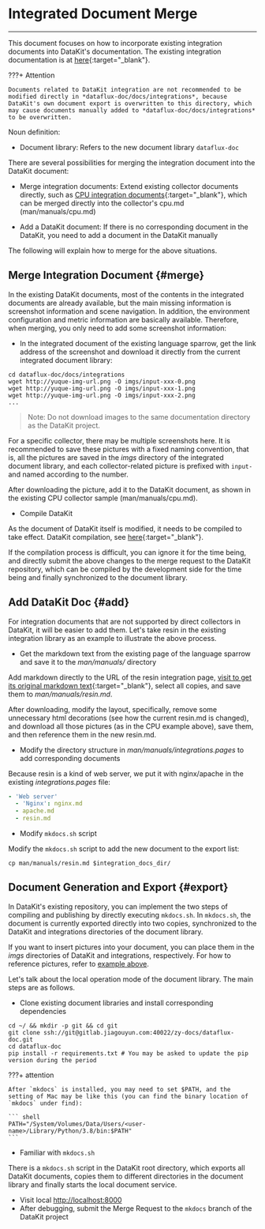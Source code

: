 # Integrated Document Merge
---

This document focuses on how to incorporate existing integration documents into DataKit's documentation. The existing integration documentation is at [here](https://www.yuque.com/dataflux/integrations){:target="_blank"}.
<!-- markdownlint-disable MD046 -->
???+ Attention

    Documents related to DataKit integration are not recommended to be modified directly in *dataflux-doc/docs/integrations*, because DataKit's own document export is overwritten to this directory, which may cause documents manually added to *dataflux-doc/docs/integrations* to be overwritten.
<!-- markdownlint-enable -->
Noun definition:

- Document library: Refers to the new document library `dataflux-doc`

There are several possibilities for merging the integration document into the DataKit document:

- Merge integration documents: Extend existing collector documents directly, such as [CPU integration documents](https://www.yuque.com/dataflux/integrations/fyiw75){:target="_blank"}, which can be merged directly into the collector's cpu.md (man/manuals/cpu.md)

- Add a DataKit document: If there is no corresponding document in the DataKit, you need to add a document in the DataKit manually

The following will explain how to merge for the above situations.

## Merge Integration Document {#merge}

In the existing DataKit documents, most of the contents in the integrated documents are already available, but the main missing information is screenshot information and scene navigation. In addition, the environment configuration and metric information are basically available. Therefore, when merging, you only need to add some screenshot information:

- In the integrated document of the existing language sparrow, get the link address of the screenshot and download it directly from the current integrated document library:

```shell
cd dataflux-doc/docs/integrations
wget http://yuque-img-url.png -O imgs/input-xxx-0.png
wget http://yuque-img-url.png -O imgs/input-xxx-1.png
wget http://yuque-img-url.png -O imgs/input-xxx-2.png
...
```

> Note: Do not download images to the same documentation directory as the DataKit project.

For a specific collector, there may be multiple screenshots here. It is recommended to save these pictures with a fixed naming convention, that is, all the pictures are saved in the *imgs* directory of the integrated document library, and each collector-related picture is prefixed with `input-` and named according to the number.

After downloading the picture, add it to the DataKit document, as shown in the existing CPU collector sample (man/manuals/cpu.md).

- Compile DataKit

As the document of DataKit itself is modified, it needs to be compiled to take effect. DataKit compilation, see [here](https://github.com/GuanceCloud/datakit/blob/github-mirror/README.zh_CN.md){:target="_blank"}.

If the compilation process is difficult, you can ignore it for the time being, and directly submit the above changes to the merge request to the DataKit repository, which can be compiled by the development side for the time being and finally synchronized to the document library.

## Add DataKit Doc {#add}

For integration documents that are not supported by direct collectors in DataKit, it will be easier to add them. Let's take resin in the existing integration library as an example to illustrate the above process.

- Get the markdown text from the existing page of the language sparrow and save it to the *man/manuals/* directory

Add markdown directly to the URL of the resin integration page, [visit to get its original markdown text](https://www.yuque.com/dataflux/integrations/resin/markdown){:target="_blank"}, select all copies, and save them to *man/manuals/resin.md*.

After downloading, modify the layout, specifically, remove some unnecessary html decorations (see how the current resin.md is changed), and download all those pictures (as in the CPU example above), save them, and then reference them in the new resin.md.

- Modify the directory structure in *man/manuals/integrations.pages* to add corresponding documents

Because resin is a kind of web server, we put it with nginx/apache in the existing *integrations.pages* file:

```yaml
- 'Web server'
  - 'Nginx': nginx.md
  - apache.md
  - resin.md
```

- Modify `mkdocs.sh` script

Modify the `mkdocs.sh` script to add the new document to the export list:

```shell
cp man/manuals/resin.md $integration_docs_dir/
```

## Document Generation and Export {#export}

In DataKit's existing repository, you can implement the two steps of compiling and publishing by directly executing `mkdocs.sh`. In `mkdocs.sh`, the document is currently exported directly into two copies, synchronized to the DataKit and integrations directories of the document library.

If you want to insert pictures into your document, you can place them in the *imgs* directories of DataKit and integrations, respectively. For how to reference pictures, refer to [example above](integrations-to-dk-howto.md#merge).

Let's talk about the local operation mode of the document library. The main steps are as follows.

- Clone existing document libraries and install corresponding dependencies

``` shell
cd ~/ && mkdir -p git && cd git
git clone ssh://git@gitlab.jiagouyun.com:40022/zy-docs/dataflux-doc.git
cd dataflux-doc
pip install -r requirements.txt # You may be asked to update the pip version during the period
```
<!-- markdownlint-disable MD046 -->
???+ attention

    After `mkdocs` is installed, you may need to set $PATH, and the setting of Mac may be like this (you can find the binary location of `mkdocs` under find):
    
    ``` shell
    PATH="/System/Volumes/Data/Users/<user-name>/Library/Python/3.8/bin:$PATH"
    ```
<!-- markdownlint-enable -->
- Familiar with `mkdocs.sh`

There is a `mkdocs.sh` script in the DataKit root directory, which exports all DataKit documents, copies them to different directories in the document library and finally starts the local document service.

- Visit local <http://localhost:8000>
- After debugging, submit the Merge Request to the `mkdocs` branch of the DataKit project
